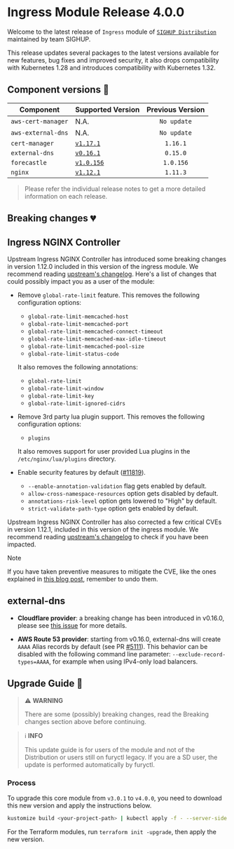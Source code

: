 # Ingress Module Release 4.0.0

Welcome to the latest release of `Ingress` module of [`SIGHUP Distribution`](https://github.com/sighupio/fury-distribution) maintained by team SIGHUP.

This release updates several packages to the latest versions available for new features, bug fixes and improved security, it also drops compatibility with Kubernetes 1.28 and introduces compatibility with Kubernetes 1.32.

## Component versions 🚢

| Component          | Supported Version                                                                        | Previous Version |
| ------------------ | ---------------------------------------------------------------------------------------- | :--------------: |
| `aws-cert-manager` | N.A.                                                                                     |   `No update`    |
| `aws-external-dns` | N.A.                                                                                     |   `No update`    |
| `cert-manager`     | [`v1.17.1`](https://cert-manager.io/docs/releases/release-notes/release-notes-1.17/)     |     `1.16.1`     |
| `external-dns`     | [`v0.16.1`](https://github.com/kubernetes-sigs/external-dns/releases/tag/v0.16.1)        |     `0.15.0`     |
| `forecastle`       | [`v1.0.156`](https://github.com/stakater/Forecastle/releases/tag/v1.0.156)               |    `1.0.156`     |
| `nginx`            | [`v1.12.1`](https://github.com/kubernetes/ingress-nginx/releases/tag/controller-v1.12.1) |     `1.11.3`     |

> Please refer the individual release notes to get a more detailed information on each release.

## Breaking changes 💔

## Ingress NGINX Controller

Upstream Ingress NGINX Controller has introduced some breaking changes in version 1.12.0 included in this version of the ingress module. We recommend reading [upstream's changelog](https://github.com/kubernetes/ingress-nginx/blob/main/changelog/controller-1.12.0.md). Here's a list of changes that could possibly impact you as a user of the module:

- Remove `global-rate-limit` feature. This removes the following configuration options:

  - `global-rate-limit-memcached-host`
  - `global-rate-limit-memcached-port`
  - `global-rate-limit-memcached-connect-timeout`
  - `global-rate-limit-memcached-max-idle-timeout`
  - `global-rate-limit-memcached-pool-size`
  - `global-rate-limit-status-code`

  It also removes the following annotations:

  - `global-rate-limit`
  - `global-rate-limit-window`
  - `global-rate-limit-key`
  - `global-rate-limit-ignored-cidrs`

- Remove 3rd party lua plugin support. This removes the following configuration options:

  - `plugins`

  It also removes support for user provided Lua plugins in the `/etc/nginx/lua/plugins` directory.

- Enable security features by default ([#11819](https://github.com/kubernetes/ingress-nginx/pull/11819)).

  - `--enable-annotation-validation` flag gets enabled by default.
  - `allow-cross-namespace-resources` option gets disabled by default.
  - `annotations-risk-level` option gets lowered to "High" by default.
  - `strict-validate-path-type` option gets enabled by default.

Upstream Ingress NGINX Controller has also corrected a few critical CVEs in version 1.12.1, included in this version of the ingress module. We recommend reading [upstream's changelog](https://github.com/kubernetes/ingress-nginx/blob/main/changelog/controller-1.12.1.md) to check if you have been impacted.

> [!NOTE]
> If you have taken preventive measures to mitigate the CVE, like the ones explained in [this blog post](https://blog.sighup.io/ingress-nginx-cve-2025-1974-report-and-mitigation-procedures-2/), remember to undo them.

## external-dns

- **Cloudflare provider**: a breaking change has been introduced in v0.16.0, please see [this issue](https://github.com/kubernetes-sigs/external-dns/issues/5166) for more details.

- **AWS Route 53 provider**: starting from v0.16.0, external-dns will create `AAAA` Alias records by default (see PR [#5111](https://github.com/kubernetes-sigs/external-dns/pull/5111)). This behavior can be disabled with the following command line parameter: `--exclude-record-types=AAAA`, for example when using IPv4-only load balancers.

## Upgrade Guide 🦮

> ⚠️ **WARNING**
>
> There are some (possibly) breaking changes, read the Breaking changes section above before continuing.
<!-- spacer -->

> ℹ️ **INFO**
>
> This update guide is for users of the module and not of the Distribution or users still on furyctl legacy.
> If you are a SD user, the update is performed automatically by furyctl.

### Process

To upgrade this core module from `v3.0.1` to `v4.0.0`, you need to download this new version and apply the instructions below.

```bash
kustomize build <your-project-path> | kubectl apply -f - --server-side
```

For the Terraform modules, run `terraform init -upgrade`, then apply the new version.
